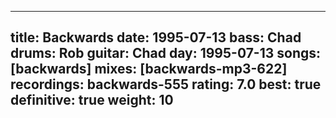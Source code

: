 
---
title: Backwards
date: 1995-07-13
bass:	Chad
drums:	Rob
guitar:	Chad
day: 1995-07-13
songs: [backwards]
mixes: [backwards-mp3-622]
recordings: backwards-555
rating: 7.0
best: true
definitive: true
weight: 10
---

